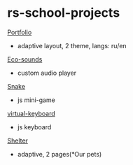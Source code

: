 # rs-school-projects

[Portfolio](https://rolling-scopes-school.github.io/nikimad-JSFEPRESCHOOL/portfolio/)

- adaptive layout, 2 theme, langs: ru/en

[Eco-sounds](https://rolling-scopes-school.github.io/nikimad-JSFEPRESCHOOL/eco-sounds/)

- custom audio player

[Snake](https://rolling-scopes-school.github.io/nikimad-JSFEPRESCHOOL/random-game/)

- js mini-game

[virtual-keyboard](https://rolling-scopes-school.github.io/nikimad-JSFE2022Q1/virtual-keyboard/)

- js keyboard

[Shelter](https://rolling-scopes-school.github.io/nikimad-JSFE2022Q1/shelter/)

- adaptive, 2 pages(*Our pets)

